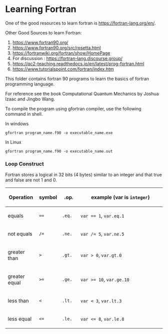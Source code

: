 # Learning Fortran
One of the good resources to learn fortran is https://fortran-lang.org/en/.

Other Good Sources to learn Fortran:
1. https://www.fortran90.org/
2. https://www.fortran90.org/src/rosetta.html
3. https://fortranwiki.org/fortran/show/HomePage
4. For discussion : https://fortran-lang.discourse.group/
5. https://qc2-teaching.readthedocs.io/en/latest/prog-fortran.html
6. https://www.tutorialspoint.com/fortran/index.htm

This folder contains fortran 90 programs to learn the basics of fortran programming language. 

For reference see the book Computational Quantum Mechanics by Joshua Izaac and Jingbo Wang.

To compile the program using gfortran compiler, use the following command in shell.

In windows
```shell
gfortran program_name.f90 -o executable_name.exe
```

In Linux
```shell
gfortran program_name.f90 -o executable_name.out
```


### Loop Construct

Fortran stores a logical in 32 bits (4 bytes) similar to an integer and that true and false are not 1 and 0.

<table class="table">
<colgroup>
<col style="width: 20%">
<col style="width: 11%">
<col style="width: 12%">
<col style="width: 58%">
</colgroup>
<thead>
<tr class="row-odd"><th class="head"><p>Operation</p></th>
<th class="head"><p>symbol</p></th>
<th class="head"><p>.op.</p></th>
<th class="head"><p>example (var is <code class="docutils literal notranslate"><span class="pre">integer</span></code>)</p></th>
</tr>
</thead>
<tbody>
<tr class="row-even"><td><p>equals</p></td>
<td><p><code class="docutils literal notranslate"><span class="pre">==</span></code></p></td>
<td><p><code class="docutils literal notranslate"><span class="pre">.eq.</span></code></p></td>
<td><p><code class="docutils literal notranslate"><span class="pre">var</span> <span class="pre">==</span> <span class="pre">1</span></code>,  <code class="docutils literal notranslate"><span class="pre">var.eq.1</span></code></p></td>
</tr>
<tr class="row-odd"><td><p>not equals</p></td>
<td><p><code class="docutils literal notranslate"><span class="pre">/=</span></code></p></td>
<td><p><code class="docutils literal notranslate"><span class="pre">.ne.</span></code></p></td>
<td><p><code class="docutils literal notranslate"><span class="pre">var</span> <span class="pre">/=</span> <span class="pre">5</span></code>,  <code class="docutils literal notranslate"><span class="pre">var.ne.5</span></code></p></td>
</tr>
<tr class="row-even"><td><p>greater than</p></td>
<td><p><code class="docutils literal notranslate"><span class="pre">&gt;</span></code></p></td>
<td><p><code class="docutils literal notranslate"><span class="pre">.gt.</span></code></p></td>
<td><p><code class="docutils literal notranslate"><span class="pre">var</span> <span class="pre">&gt;</span> <span class="pre">0</span></code>,   <code class="docutils literal notranslate"><span class="pre">var.gt.0</span></code></p></td>
</tr>
<tr class="row-odd"><td><p>greater equal</p></td>
<td><p><code class="docutils literal notranslate"><span class="pre">&gt;=</span></code></p></td>
<td><p><code class="docutils literal notranslate"><span class="pre">.ge.</span></code></p></td>
<td><p><code class="docutils literal notranslate"><span class="pre">var</span> <span class="pre">&gt;=</span> <span class="pre">10</span></code>, <code class="docutils literal notranslate"><span class="pre">var.ge.10</span></code></p></td>
</tr>
<tr class="row-even"><td><p>less than</p></td>
<td><p><code class="docutils literal notranslate"><span class="pre">&lt;</span></code></p></td>
<td><p><code class="docutils literal notranslate"><span class="pre">.lt.</span></code></p></td>
<td><p><code class="docutils literal notranslate"><span class="pre">var</span> <span class="pre">&lt;</span> <span class="pre">3</span></code>,   <code class="docutils literal notranslate"><span class="pre">var.lt.3</span></code></p></td>
</tr>
<tr class="row-odd"><td><p>less equal</p></td>
<td><p><code class="docutils literal notranslate"><span class="pre">&lt;=</span></code></p></td>
<td><p><code class="docutils literal notranslate"><span class="pre">.le.</span></code></p></td>
<td><p><code class="docutils literal notranslate"><span class="pre">var</span> <span class="pre">&lt;=</span> <span class="pre">8</span></code>,  <code class="docutils literal notranslate"><span class="pre">var.le.8</span></code></p></td>
</tr>
</tbody>
</table>